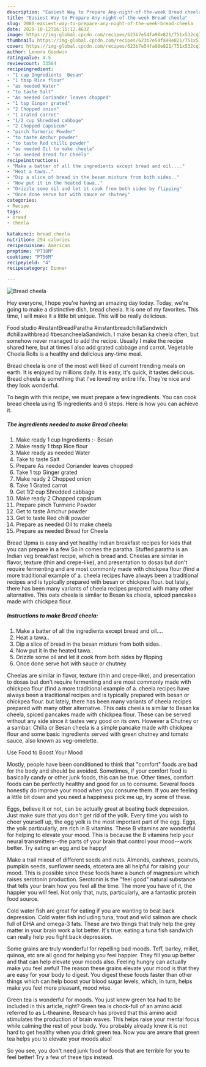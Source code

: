 ```yaml
---
description: "Easiest Way to Prepare Any-night-of-the-week Bread cheela"
title: "Easiest Way to Prepare Any-night-of-the-week Bread cheela"
slug: 2080-easiest-way-to-prepare-any-night-of-the-week-bread-cheela
date: 2020-10-12T16:15:12.463Z
image: https://img-global.cpcdn.com/recipes/623b7e54fa98e821/751x532cq70/bread-cheela-recipe-main-photo.jpg
thumbnail: https://img-global.cpcdn.com/recipes/623b7e54fa98e821/751x532cq70/bread-cheela-recipe-main-photo.jpg
cover: https://img-global.cpcdn.com/recipes/623b7e54fa98e821/751x532cq70/bread-cheela-recipe-main-photo.jpg
author: Lenora Goodwin
ratingvalue: 4.5
reviewcount: 33564
recipeingredient:
- "1 cup Ingredients  Besan"
- "1 tbsp Rice flour"
- "as needed Water"
- "to taste Salt"
- "As needed Coriander leaves chopped"
- "1 tsp Ginger grated"
- "2 Chopped onion"
- "1 Grated carrot"
- "1/2 cup Shredded cabbage"
- "2 Chopped capsicum"
- "pinch Turmeric Powder"
- "to taste Amchur powder"
- "to taste Red chilli powder"
- "as needed Oil to make cheela"
- "as needed Bread for Cheela"
recipeinstructions:
- "Make a batter of all the ingredients except bread and oil...."
- "Heat a tawa.."
- "Dip a slice of bread in the besan mixture from both sides.."
- "Now put it in the heated tawa.."
- "Drizzle some oil and let it cook from both sides by flipping"
- "Once done serve hot with sauce or chutney"
categories:
- Recipe
tags:
- bread
- cheela

katakunci: bread cheela 
nutrition: 294 calories
recipecuisine: American
preptime: "PT38M"
cooktime: "PT56M"
recipeyield: "4"
recipecategory: Dinner

---
```



![Bread cheela](https://img-global.cpcdn.com/recipes/623b7e54fa98e821/751x532cq70/bread-cheela-recipe-main-photo.jpg)

Hey everyone, I hope you're having an amazing day today. Today, we're going to make a distinctive dish, bread cheela. It is one of my favorites. This time, I will make it a little bit unique. This will be really delicious.

Food studio #instantBreadParatha #instantbreadchillaSandwich #chillawithbread #besancheelaSandwich. I make besan ka cheela often, but somehow never managed to add the recipe. Usually I make the recipe shared here, but at times I also add grated cabbage and carrot. Vegetable Cheela Rolls is a healthy and delicious any-time meal.

Bread cheela is one of the most well liked of current trending meals on earth. It is enjoyed by millions daily. It is easy, it's quick, it tastes delicious. Bread cheela is something that I've loved my entire life. They're nice and they look wonderful.


To begin with this recipe, we must prepare a few ingredients. You can cook bread cheela using 15 ingredients and 6 steps. Here is how you can achieve it.

<!--inarticleads1-->

##### The ingredients needed to make Bread cheela:

1. Make ready 1 cup Ingredients :- Besan
1. Make ready 1 tbsp Rice flour
1. Make ready as needed Water
1. Take to taste Salt
1. Prepare As needed Coriander leaves chopped
1. Take 1 tsp Ginger grated
1. Make ready 2 Chopped onion
1. Take 1 Grated carrot
1. Get 1/2 cup Shredded cabbage
1. Make ready 2 Chopped capsicum
1. Prepare pinch Turmeric Powder
1. Get to taste Amchur powder
1. Get to taste Red chilli powder
1. Prepare as needed Oil to make cheela
1. Prepare as needed Bread for Cheela


Bread Upma is easy and yet healthy Indian breakfast recipes for kids that you can prepare in a few So in comes the paratha. Stuffed paratha is an Indian veg breakfast recipe, which is bread and. Cheelas are similar in flavor, texture (thin and crepe-like), and presentation to dosas but don&#39;t require fermenting and are most commonly made with chickpea flour (find a more traditional example of a. cheela recipes have always been a traditional recipes and is typically prepared with besan or chickpea flour. but lately, there has been many variants of cheela recipes prepared with many other alternative. This oats cheela is similar to Besan ka cheela, spiced pancakes made with chickpea flour. 

<!--inarticleads2-->

##### Instructions to make Bread cheela:

1. Make a batter of all the ingredients except bread and oil....
1. Heat a tawa..
1. Dip a slice of bread in the besan mixture from both sides..
1. Now put it in the heated tawa..
1. Drizzle some oil and let it cook from both sides by flipping
1. Once done serve hot with sauce or chutney


Cheelas are similar in flavor, texture (thin and crepe-like), and presentation to dosas but don&#39;t require fermenting and are most commonly made with chickpea flour (find a more traditional example of a. cheela recipes have always been a traditional recipes and is typically prepared with besan or chickpea flour. but lately, there has been many variants of cheela recipes prepared with many other alternative. This oats cheela is similar to Besan ka cheela, spiced pancakes made with chickpea flour. These can be served without any side since it tastes very good on its own. However a Chutney or a sambar. Chilla or Besan cheela is a simple pancake made with chickpea flour and some basic ingredients served with green chutney and tomato sauce, also known as veg-omelette. 

Use Food to Boost Your Mood


Mostly, people have been conditioned to think that "comfort" foods are bad for the body and should be avoided. Sometimes, if your comfort food is basically candy or other junk foods, this can be true. Other times, comfort foods can be perfectly healthy and good for us to consume. Several foods honestly do improve your mood when you consume them. If you are feeling a little bit down and you need a happiness pick me up, try some of these.

Eggs, believe it or not, can be actually great at beating back depression. Just make sure that you don't get rid of the yolk. Every time you wish to cheer yourself up, the egg yolk is the most important part of the egg. Eggs, the yolk particularly, are rich in B vitamins. These B vitamins are wonderful for helping to elevate your mood. This is because the B vitamins help your neural transmitters--the parts of your brain that control your mood--work better. Try eating an egg and be happy!

Make a trail mixout of different seeds and nuts. Almonds, cashews, peanuts, pumpkin seeds, sunflower seeds, etcetera are all helpful for raising your mood. This is possible since these foods have a bunch of magnesium which raises serotonin production. Serotonin is the "feel good" natural substance that tells your brain how you feel all the time. The more you have of it, the happier you will feel. Not only that, nuts, particularly, are a fantastic protein food source.

Cold water fish are great for eating if you are wanting to beat back depression. Cold water fish including tuna, trout and wild salmon are chock full of DHA and omega-3 fats. These are two things that truly help the grey matter in your brain work a lot better. It's true: eating a tuna fish sandwich can really help you fight back depression. 

Some grains are truly wonderful for repelling bad moods. Teff, barley, millet, quinoa, etc are all good for helping you feel happier. They fill you up better and that can help elevate your moods also. Feeling hungry can actually make you feel awful! The reason these grains elevate your mood is that they are easy for your body to digest. You digest these foods faster than other things which can help boost your blood sugar levels, which, in turn, helps make you feel more pleasant, mood wise.

Green tea is wonderful for moods. You just knew green tea had to be included in this article, right? Green tea is chock-full of an amino acid referred to as L-theanine. Research has proved that this amino acid stimulates the production of brain waves. This helps raise your mental focus while calming the rest of your body. You probably already knew it is not hard to get healthy when you drink green tea. Now you are aware that green tea helps you to elevate your moods also!

So you see, you don't need junk food or foods that are terrible for you to feel better! Try  a few  of  these  tips  instead.

